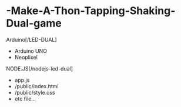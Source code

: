 # -Make-A-Thon-Tapping-Shaking-Dual-game

Arduino[/LED-DUAL]
- Arduino UNO
- Neoplixel

NODE.JS[/nodejs-led-dual]
- app.js
- /public/index.html
- /public/style.css
- etc file...
